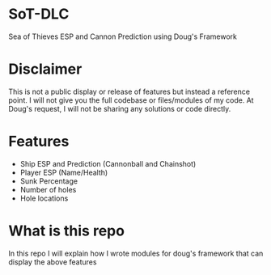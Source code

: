 # SoT-DLC
Sea of Thieves ESP and Cannon Prediction using Doug's Framework

# Disclaimer
This is not a public display or release of features but instead a reference point.
I will not give you the full codebase or files/modules of my code.
At Doug's request, I will not be sharing any solutions or code directly.

# Features
- Ship ESP and Prediction (Cannonball and Chainshot)
- Player ESP (Name/Health)
- Sunk Percentage
- Number of holes
- Hole locations

# What is this repo
In this repo I will explain how I wrote modules for doug's framework that can display the above features
